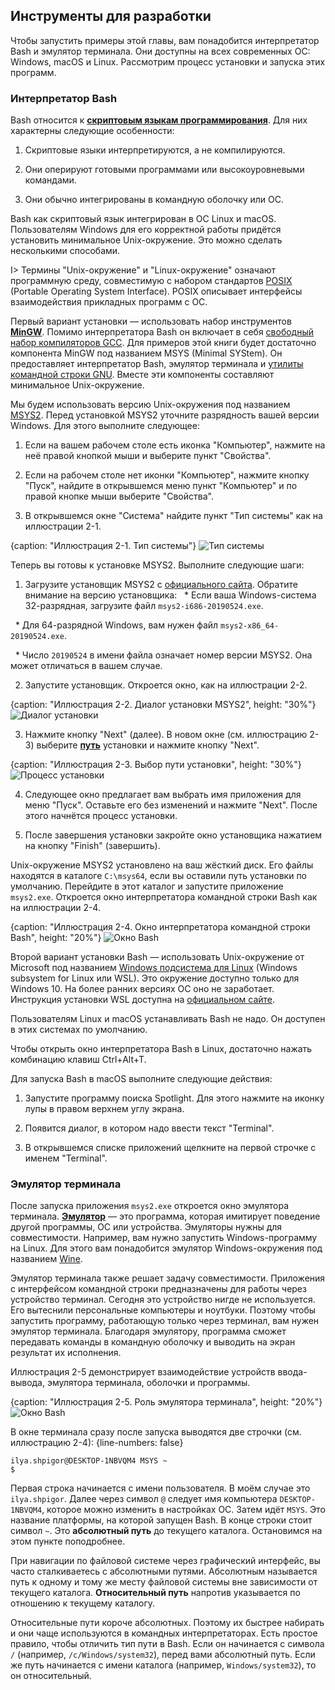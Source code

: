 ## Инструменты для разработки

Чтобы запустить примеры этой главы, вам понадобится интерпретатор Bash и эмулятор терминала. Они доступны на всех современных ОС: Windows, macOS и Linux. Рассмотрим процесс установки и запуска этих программ.

### Интерпретатор Bash

Bash относится к [**скриптовым языкам программирования**](https://ru.wikipedia.org/wiki/Сценарный_язык). Для них характерны следующие особенности:

1. Скриптовые языки интерпретируются, а не компилируются.

2. Они оперируют готовыми программами или высокоуровневыми командами.

3. Они обычно интегрированы в командную оболочку или ОС.

Bash как скриптовый язык интегрирован в ОС Linux и macOS. Пользователям Windows для его корректной работы придётся установить минимальное Unix-окружение. Это можно сделать несколькими способами.

I> Термины "Unix-окружение" и "Linux-окружение" означают программную среду, совместимую с набором стандартов [POSIX](https://ru.wikipedia.org/wiki/POSIX) (Portable Operating System Interface). POSIX описывает интерфейсы взаимодействия прикладных программ с ОС.

Первый вариант установки — использовать набор инструментов [**MinGW**](https://ru.wikipedia.org/wiki/MinGW#Компоненты_MinGW). Помимо интерпретатора Bash он включает в себя [свободный набор компиляторов GCC](https://ru.wikipedia.org/wiki/GNU_Compiler_Collection). Для примеров этой книги будет достаточно компонента MinGW под названием MSYS (Minimal SYStem). Он предоставляет интерпретатор Bash, эмулятор терминала и [утилиты командной строки GNU](https://ru.wikipedia.org/wiki/GNU_Coreutils). Вместе эти компоненты составляют минимальное Unix-окружение.

Мы будем использовать версию Unix-окружения под названием [MSYS2](https://www.msys2.org). Перед установкой MSYS2 уточните разрядность вашей версии Windows. Для этого выполните следующее:

1. Если на вашем рабочем столе есть иконка "Компьютер", нажмите на неё правой кнопкой мыши и выберите пункт "Свойства".

2. Если на рабочем столе нет иконки "Компьютер", нажмите кнопку "Пуск", найдите в открывшемся меню пункт "Компьютер" и по правой кнопке мыши выберите "Свойства".

3. В открывшемся окне "Система" найдите пункт "Тип системы" как на иллюстрации 2-1.

{caption: "Иллюстрация 2-1. Тип системы"}
![Тип системы](images/BashShell/windows-system-type.png)

Теперь вы готовы к установке MSYS2. Выполните следующие шаги:

1. Загрузите установщик MSYS2 с [официального сайта](https://www.msys2.org). Обратите внимание на версию установщика:
  * Если ваша Windows-система 32-разрядная, загрузите файл `msys2-i686-20190524.exe`. 

  * Для 64-разрядной Windows, вам нужен файл `msys2-x86_64-20190524.exe`.

  * Число `20190524` в имени файла означает номер версии MSYS2. Она может отличаться в вашем случае.

2. Запустите установщик. Откроется окно, как на иллюстрации 2-2.

{caption: "Иллюстрация 2-2. Диалог установки MSYS2", height: "30%"}
![Диалог установки](images/BashShell/msys2-install.png)

3. Нажмите кнопку "Next" (далее). В новом окне (см. иллюстрацию 2-3) выберите [**путь**](https://ru.wikipedia.org/wiki/Путь_к_файлу) установки и нажмите кнопку "Next".

{caption: "Иллюстрация 2-3. Выбор пути установки", height: "30%"}
![Процесс установки](images/BashShell/msys2-path.png)

4. Следующее окно предлагает вам выбрать имя приложения для меню "Пуск". Оставьте его без изменений и нажмите "Next". После этого начнётся процесс установки.

5. После завершения установки закройте окно установщика нажатием на кнопку "Finish" (завершить).

Unix-окружение MSYS2 установлено на ваш жёсткий диск. Его файлы находятся в каталоге `C:\msys64`, если вы оставили путь установки по умолчанию. Перейдите в этот каталог и запустите приложение `msys2.exe`. Откроется окно интерпретатора командной строки Bash как на иллюстрации 2-4.

{caption: "Иллюстрация 2-4. Окно интерпретатора командной строки Bash", height: "20%"}
![Окно Bash](images/BashShell/bash-window.png)

Второй вариант установки Bash — использовать Unix-окружение от Microsoft под названием [Windows подсистема для Linux](https://ru.wikipedia.org/wiki/Windows_Subsystem_for_Linux) (Windows subsystem for Linux или WSL).  Это окружение доступно только для Windows 10. На более ранних версиях ОС оно не заработает. Инструкция установки WSL доступна на [официальном сайте](https://docs.microsoft.com/ru-ru/windows/wsl/install-win10).

Пользователям Linux и macOS устанавливать Bash не надо. Он доступен в этих системах по умолчанию.

Чтобы открыть окно интерпретатора Bash в Linux, достаточно нажать комбинацию клавиш Ctrl+Alt+T.

Для запуска Bash в macOS выполните следующие действия:

1. Запустите программу поиска Spotlight. Для этого нажмите на иконку лупы в правом верхнем углу экрана.

2. Появится диалог, в котором надо ввести текст "Terminal".

3. В открывшемся списке приложений щелкните на первой строчке с именем "Terminal".

### Эмулятор терминала

После запуска приложения `msys2.exe` откроется окно эмулятора терминала. [**Эмулятор**](https://ru.wikipedia.org/wiki/Эмуляция) — это программа, которая имитирует поведение другой программы, ОС или устройства. Эмуляторы нужны для совместимости. Например, вам нужно запустить Windows-программу на Linux. Для этого вам понадобится эмулятор Windows-окружения под названием [Wine](https://ru.wikipedia.org/wiki/Wine).

Эмулятор терминала также решает задачу совместимости. Приложения с интерфейсом командной строки предназначены для работы через устройство терминал. Сегодня это устройство нигде не используется. Его вытеснили персональные компьютеры и ноутбуки. Поэтому чтобы запустить программу, работающую только через терминал, вам нужен эмулятор терминала. Благодаря эмулятору, программа сможет передавать команды в командную оболочку и выводить на экран результат их исполнения.

Иллюстрация 2-5 демонстрирует взаимодействие устройств ввода-вывода, эмулятора терминала, оболочки и программы.

{caption: "Иллюстрация 2-5. Роль эмулятора терминала", height: "20%"}
![Окно Bash](images/BashShell/terminal-emulator.png)

В окне терминала сразу после запуска выводятся две строчки (см. иллюстрацию 2-4):
{line-numbers: false}
```
ilya.shpigor@DESKTOP-1NBVQM4 MSYS ~
$
```

Первая строка начинается с имени пользователя. В моём случае это `ilya.shpigor`. Далее через символ `@` следует имя компьютера `DESKTOP-1NBVQM4`, которое можно изменить в настройках ОС. Затем идёт `MSYS`. Это название платформы, на которой запущен Bash. В конце строки стоит символ `~`. Это **абсолютный путь** до текущего каталога. Остановимся на этом пункте поподробнее.

При навигации по файловой системе через графический интерфейс, вы часто сталкиваетесь с абсолютными путями. Абсолютным называется путь к одному и тому же месту файловой системы вне зависимости от текущего каталога. **Относительный путь** напротив указывается по отношению к текущему каталогу.

Относительные пути короче абсолютных. Поэтому их быстрее набирать и они чаще используются в командных интерпретаторах. Есть простое правило, чтобы отличить тип пути в Bash. Если он начинается с символа `/` (например, `/c/Windows/system32`), перед вами абсолютный путь. Если же путь начинается с имени каталога (например, `Windows/system32`), то он относительный.
